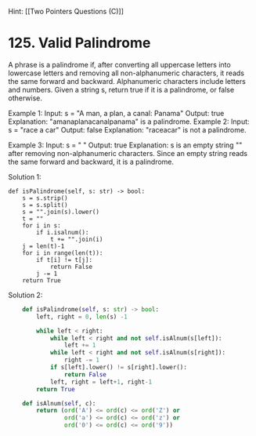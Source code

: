 Hint: [[Two Pointers Questions (C)]]

# 125. Valid Palindrome
A phrase is a palindrome if, after converting all uppercase letters into lowercase letters and removing all non-alphanumeric characters, it reads the same forward and backward. Alphanumeric characters include letters and numbers.
Given a string s, return true if it is a palindrome, or false otherwise.

Example 1:
Input: s = "A man, a plan, a canal: Panama"
Output: true
Explanation: "amanaplanacanalpanama" is a palindrome.
Example 2:
Input: s = "race a car"
Output: false
Explanation: "raceacar" is not a palindrome.

Example 3:
Input: s = " "
Output: true
Explanation: s is an empty string "" after removing non-alphanumeric characters.
Since an empty string reads the same forward and backward, it is a palindrome.

Solution 1:

    def isPalindrome(self, s: str) -> bool:
        s = s.strip()
        s = s.split()
        s = "".join(s).lower()
        t = ""
        for i in s:
            if i.isalnum():
                t += "".join(i)
        j = len(t)-1
        for i in range(len(t)):
            if t[i] != t[j]:
                return False
            j -= 1
        return True

Solution 2:

```python
    def isPalindrome(self, s: str) -> bool:
        left, right = 0, len(s) -1 

        while left < right:
            while left < right and not self.isAlnum(s[left]):
                left += 1
            while left < right and not self.isAlnum(s[right]):
                right -= 1    
            if s[left].lower() != s[right].lower():
                return False
            left, right = left+1, right-1
        return True

    def isAlnum(self, c):
        return (ord('A') <= ord(c) <= ord('Z') or
                ord('a') <= ord(c) <= ord('z') or
                ord('0') <= ord(c) <= ord('9'))
```
